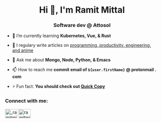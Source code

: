 <h1 align="center">Hi 👋, I'm Ramit Mittal</h1>
<h3 align="center">Software dev @ Attosol</h3>

- 🌱 I’m currently learning **Kubernetes, Vue, & Rust**

- 📝 I regulary write articles on [programming, productivity, engineering, and anime](https://www.ramitmittal.com)

- 💬 Ask me about **Mongo, Node, Python, & Emacs**

- 📫 How to reach me **commit email of `${user.firstName}` @ protonmail . com**

- ⚡ Fun fact: **You should check out [Quick Copy](https://www.ramitmittal.com/pages/projects/quick-copy)**

<h3 align="left">Connect with me:</h3>
<p align="left">
<a href="https://twitter.com/_ramitmittal" target="blank"><img align="center" src="https://cdn.jsdelivr.net/npm/simple-icons@3.0.1/icons/twitter.svg" alt="_ramitmittal" height="30" width="40" /></a>
<a href="https://linkedin.com/in/ramitmittal" target="blank"><img align="center" src="https://cdn.jsdelivr.net/npm/simple-icons@3.0.1/icons/linkedin.svg" alt="ramitmittal" height="30" width="40" /></a>
</p>
